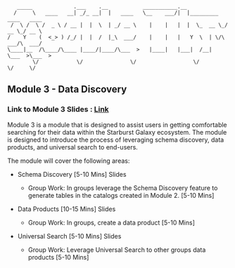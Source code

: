 
       _____             .___    .__           ___________.__                          
      /     \   ____   __| _/_ __|  |   ____   \__    ___/|  |_________   ____   ____  
     /  \ /  \ /  _ \ / __ |  |  \  | _/ __ \    |    |   |  |  \_  __ \_/ __ \_/ __ \ 
    /    Y    (  <_> ) /_/ |  |  /  |_\  ___/    |    |   |   Y  \  | \/\  ___/\  ___/ 
    \____|__  /\____/\____ |____/|____/\___  >   |____|   |___|  /__|    \___  >\___  >
            \/            \/               \/                  \/            \/     \/ 

## Module 3 - Data Discovery
### Link to Module 3 Slides : [Link](https://docs.google.com/presentation/d/1YGvXm9-Cei6s6F9pjsoBeXZ6prWWCqPfL12tL2wvndI/edit?usp=sharing)

Module 3 is a module that is designed to assist users in getting comfortable searching for their data within the Starburst Galaxy ecosystem. The module is designed to introduce the process of leveraging schema discovery, data products, and universal search to end-users. 

The module will cover the following areas:

- Schema Discovery [5-10 Mins] Slides

  - Group Work: In groups leverage the Schema Discovery feature to generate tables in the catalogs created in Module 2. [5-10 Mins]

- Data Products [10-15 Mins] Slides

  - Group Work: In groups, create a data product [5-10 Mins]

- Universal Search [5-10 Mins] Slides

  - Group Work: Leverage Universal Search to other groups data products [5-10 Mins] 


